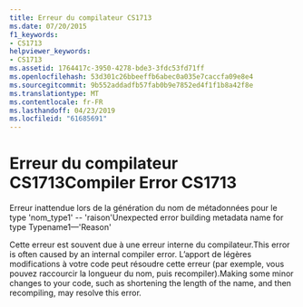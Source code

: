 ```yaml
---
title: Erreur du compilateur CS1713
ms.date: 07/20/2015
f1_keywords:
- CS1713
helpviewer_keywords:
- CS1713
ms.assetid: 1764417c-3950-4278-bde3-3fdc53fd71ff
ms.openlocfilehash: 53d301c26bbeeffb6abec0a035e7caccfa09e8e4
ms.sourcegitcommit: 9b552addadfb57fab0b9e7852ed4f1f1b8a42f8e
ms.translationtype: MT
ms.contentlocale: fr-FR
ms.lasthandoff: 04/23/2019
ms.locfileid: "61685691"
---
```

# <a name="compiler-error-cs1713"></a><span data-ttu-id="4bd05-102">Erreur du compilateur CS1713</span><span class="sxs-lookup"><span data-stu-id="4bd05-102">Compiler Error CS1713</span></span>
<span data-ttu-id="4bd05-103">Erreur inattendue lors de la génération du nom de métadonnées pour le type 'nom_type1' -- 'raison'</span><span class="sxs-lookup"><span data-stu-id="4bd05-103">Unexpected error building metadata name for type Typename1—'Reason'</span></span>  
  
 <span data-ttu-id="4bd05-104">Cette erreur est souvent due à une erreur interne du compilateur.</span><span class="sxs-lookup"><span data-stu-id="4bd05-104">This error is often caused by an internal compiler error.</span></span> <span data-ttu-id="4bd05-105">L’apport de légères modifications à votre code peut résoudre cette erreur (par exemple, vous pouvez raccourcir la longueur du nom, puis recompiler).</span><span class="sxs-lookup"><span data-stu-id="4bd05-105">Making some minor changes to your code, such as shortening the length of the name, and then recompiling, may resolve this error.</span></span>

